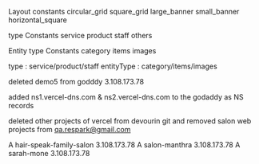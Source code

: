Layout constants
circular_grid
square_grid
large_banner
small_banner
horizontal_square

type Constants
service
product
staff
others

Entity type Constants
category
items
images

type : service/product/staff
entityType : category/items/images

deleted demo5 from godddy 3.108.173.78

added ns1.vercel-dns.com & ns2.vercel-dns.com to the godaddy as NS records

deleted other projects of vercel from devourin git and removed salon web projects from qa.respark@gmail.com

A	hair-speak-family-salon	3.108.173.78
A	salon-manthra	3.108.173.78
A	sarah-mone	3.108.173.78 